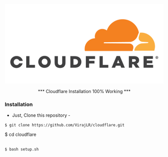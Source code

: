 <p align="center">
  <img src=".imgs/logo.png">
</p>

<p align="center">*** Cloudflare Installation 100% Working ***</p>


### Installation

- Just, Clone this repository -
```
$ git clone https://github.com/VirajLR/cloudflare.git 
```

$ cd cloudflare 
```

$ bash setup.sh
```
